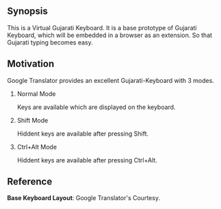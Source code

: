 ## Synopsis

This is a Virtual Gujarati Keyboard. It is a base prototype of Gujarati Keyboard, which will be embedded in a browser as an extension. So that Gujarati typing becomes easy. 

## Motivation

Google Translator provides an excellent Gujarati-Keyboard with 3 modes.
1. Normal Mode

    Keys are available which are displayed on the keyboard.
2. Shift Mode

    Hiddent keys are available after pressing Shift.
3. Ctrl+Alt Mode

    Hiddent keys are available after pressing Ctrl+Alt.
    
## Reference

**Base Keyboard Layout**: Google Translator's Courtesy. 
